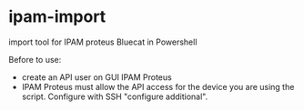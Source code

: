 # ipam-import
import tool for IPAM proteus Bluecat in Powershell

Before to use:
 - create an API user on GUI IPAM Proteus
 - IPAM Proteus must allow the API access for the device you are using the script. Configure with SSH "configure additional".
 
